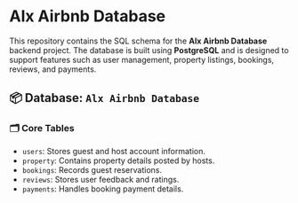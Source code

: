 # Alx Airbnb Database

This repository contains the SQL schema for the **Alx Airbnb Database** backend project. The database is built using **PostgreSQL** and is designed to support features such as user management, property listings, bookings, reviews, and payments.

## 📦 Database: `Alx Airbnb Database`

### 🗂️ Core Tables
- `users`: Stores guest and host account information.
- `property`: Contains property details posted by hosts.
- `bookings`: Records guest reservations.
- `reviews`: Stores user feedback and ratings.
- `payments`: Handles booking payment details.

